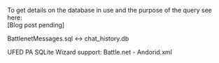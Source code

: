 To get details on the database in use and the purpose of the query see here:  
[Blog post pending]

BattlenetMessages.sql <-> chat_history.db

UFED PA SQLite Wizard support: Battle.net - Andorid.xml
